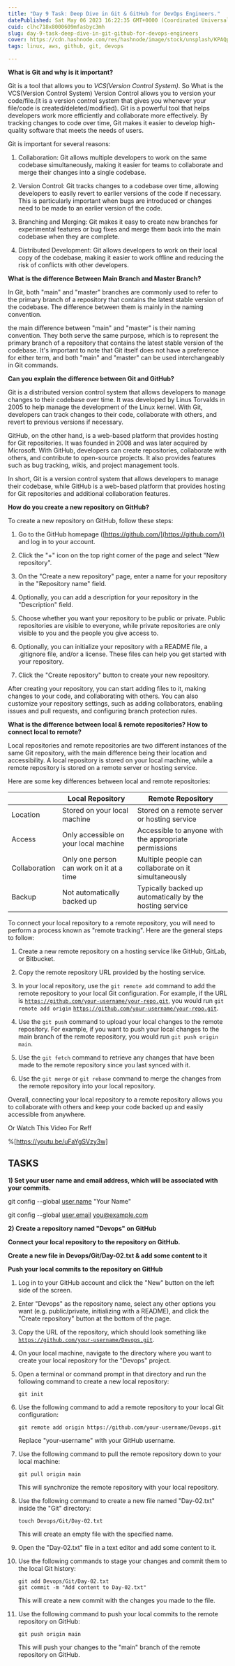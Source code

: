 ```yaml
---
title: "Day 9 Task: Deep Dive in Git & GitHub for DevOps Engineers."
datePublished: Sat May 06 2023 16:22:35 GMT+0000 (Coordinated Universal Time)
cuid: clhc718x8000609mfasbyc3mh
slug: day-9-task-deep-dive-in-git-github-for-devops-engineers
cover: https://cdn.hashnode.com/res/hashnode/image/stock/unsplash/KPAQpJYzH0Y/upload/126dcc40a9dd98a301f077390957cd8b.jpeg
tags: linux, aws, github, git, devops

---
```


**What is Git and why is it important?**

Git is a tool that allows you to *VCS(Version Control System)*. So What is the VCS(Version Control System) Version Control allows you to version your code/file.(it is a version control system that gives you whenever your file/code is created/deleted/modified). Git is a powerful tool that helps developers work more efficiently and collaborate more effectively. By tracking changes to code over time, Git makes it easier to develop high-quality software that meets the needs of users.

Git is important for several reasons:

1. Collaboration: Git allows multiple developers to work on the same codebase simultaneously, making it easier for teams to collaborate and merge their changes into a single codebase.
    
2. Version Control: Git tracks changes to a codebase over time, allowing developers to easily revert to earlier versions of the code if necessary. This is particularly important when bugs are introduced or changes need to be made to an earlier version of the code.
    
3. Branching and Merging: Git makes it easy to create new branches for experimental features or bug fixes and merge them back into the main codebase when they are complete.
    
4. Distributed Development: Git allows developers to work on their local copy of the codebase, making it easier to work offline and reducing the risk of conflicts with other developers.
    

**What is the difference Between Main Branch and Master Branch?**

In Git, both "main" and "master" branches are commonly used to refer to the primary branch of a repository that contains the latest stable version of the codebase. The difference between them is mainly in the naming convention.

the main difference between "main" and "master" is their naming convention. They both serve the same purpose, which is to represent the primary branch of a repository that contains the latest stable version of the codebase. It's important to note that Git itself does not have a preference for either term, and both "main" and "master" can be used interchangeably in Git commands.

**Can you explain the difference between Git and GitHub?**

Git is a distributed version control system that allows developers to manage changes to their codebase over time. It was developed by Linus Torvalds in 2005 to help manage the development of the Linux kernel. With Git, developers can track changes to their code, collaborate with others, and revert to previous versions if necessary.

GitHub, on the other hand, is a web-based platform that provides hosting for Git repositories. It was founded in 2008 and was later acquired by Microsoft. With GitHub, developers can create repositories, collaborate with others, and contribute to open-source projects. It also provides features such as bug tracking, wikis, and project management tools.

In short, Git is a version control system that allows developers to manage their codebase, while GitHub is a web-based platform that provides hosting for Git repositories and additional collaboration features.

**How do you create a new repository on GitHub?**

To create a new repository on GitHub, follow these steps:

1. Go to the GitHub homepage ([https://github.com/](https://github.com/)) and log in to your account.
    
2. Click the "+" icon on the top right corner of the page and select "New repository".
    
3. On the "Create a new repository" page, enter a name for your repository in the "Repository name" field.
    
4. Optionally, you can add a description for your repository in the "Description" field.
    
5. Choose whether you want your repository to be public or private. Public repositories are visible to everyone, while private repositories are only visible to you and the people you give access to.
    
6. Optionally, you can initialize your repository with a README file, a .gitignore file, and/or a license. These files can help you get started with your repository.
    
7. Click the "Create repository" button to create your new repository.
    

After creating your repository, you can start adding files to it, making changes to your code, and collaborating with others. You can also customize your repository settings, such as adding collaborators, enabling issues and pull requests, and configuring branch protection rules.

**What is the difference between local & remote repositories? How to connect local to remote?**

Local repositories and remote repositories are two different instances of the same Git repository, with the main difference being their location and accessibility. A local repository is stored on your local machine, while a remote repository is stored on a remote server or hosting service.

Here are some key differences between local and remote repositories:

|  | Local Repository | Remote Repository |
| --- | --- | --- |
| Location | Stored on your local machine | Stored on a remote server or hosting service |
| Access | Only accessible on your local machine | Accessible to anyone with the appropriate permissions |
| Collaboration | Only one person can work on it at a time | Multiple people can collaborate on it simultaneously |
| Backup | Not automatically backed up | Typically backed up automatically by the hosting service |

To connect your local repository to a remote repository, you will need to perform a process known as "remote tracking". Here are the general steps to follow:

1. Create a new remote repository on a hosting service like GitHub, GitLab, or Bitbucket.
    
2. Copy the remote repository URL provided by the hosting service.
    
3. In your local repository, use the `git remote add` command to add the remote repository to your local Git configuration. For example, if the URL is [`https://github.com/your-username/your-repo.git`](https://github.com/your-username/your-repo.git), you would run `git remote add origin` [`https://github.com/your-username/your-repo.git`](https://github.com/your-username/your-repo.git).
    
4. Use the `git push` command to upload your local changes to the remote repository. For example, if you want to push your local changes to the main branch of the remote repository, you would run `git push origin main`.
    
5. Use the `git fetch` command to retrieve any changes that have been made to the remote repository since you last synced with it.
    
6. Use the `git merge` or `git rebase` command to merge the changes from the remote repository into your local repository.
    

Overall, connecting your local repository to a remote repository allows you to collaborate with others and keep your code backed up and easily accessible from anywhere.

Or Watch This Video For Reff

%[https://youtu.be/uFaYgSVzy3w] 

## **TASKS**

**1) Set your user name and email address, which will be associated with your commits.**

git config --global [user.name](http://user.name) "Your Name"

git config --global [user.email](http://user.email) [you@example.com](mailto:you@example.com)

**2) Create a repository named "Devops" on GitHub**

**Connect your local repository to the repository on GitHub.**

**Create a new file in Devops/Git/Day-02.txt & add some content to it**

**Push your local commits to the repository on GitHub**

1. Log in to your GitHub account and click the "New" button on the left side of the screen.
    
2. Enter "Devops" as the repository name, select any other options you want (e.g. public/private, initializing with a README), and click the "Create repository" button at the bottom of the page.
    
3. Copy the URL of the repository, which should look something like [`https://github.com/your-username/Devops.git`](https://github.com/your-username/Devops.git).
    
4. On your local machine, navigate to the directory where you want to create your local repository for the "Devops" project.
    
5. Open a terminal or command prompt in that directory and run the following command to create a new local repository:
    
    ```plaintext
    git init
    ```
    
6. Use the following command to add a remote repository to your local Git configuration:
    
    ```plaintext
    git remote add origin https://github.com/your-username/Devops.git
    ```
    
    Replace "your-username" with your GitHub username.
    
7. Use the following command to pull the remote repository down to your local machine:
    
    ```plaintext
    git pull origin main
    ```
    
    This will synchronize the remote repository with your local repository.
    
8. Use the following command to create a new file named "Day-02.txt" inside the "Git" directory:
    
    ```plaintext
    touch Devops/Git/Day-02.txt
    ```
    
    This will create an empty file with the specified name.
    
9. Open the "Day-02.txt" file in a text editor and add some content to it.
    
10. Use the following commands to stage your changes and commit them to the local Git history:
    
    ```plaintext
    git add Devops/Git/Day-02.txt
    git commit -m "Add content to Day-02.txt"
    ```
    
    This will create a new commit with the changes you made to the file.
    
11. Use the following command to push your local commits to the remote repository on GitHub:
    
    ```plaintext
    git push origin main
    ```
    
    This will push your changes to the "main" branch of the remote repository on GitHub.